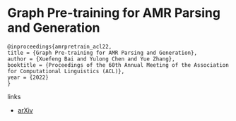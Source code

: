 # Graph Pre-training for AMR Parsing and Generation

```
@inproceedings{amrpretrain_acl22,
title = {Graph Pre-training for AMR Parsing and Generation},
author = {Xuefeng Bai and Yulong Chen and Yue Zhang},
booktitle = {Proceedings of the 60th Annual Meeting of the Association for Computational Linguistics (ACL)},
year = {2022}
}
```

links
- [arXiv](https://arxiv.org/abs/2203.07836)
